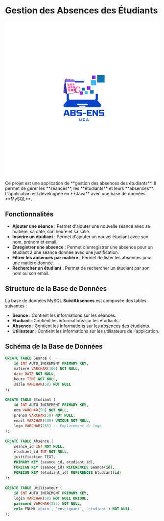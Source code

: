 # Gestion des Absences des Étudiants
<p align="center">
  <img src="Gestion%20ABS.png" alt="Logo de l'application">
</p>
Ce projet est une application de **gestion des absences des étudiants**.
Il permet de gérer les **séances**, les **étudiants** et leurs **absences**.
L'application est développée en **Java** avec une base de données **MySQL**.

## Fonctionnalités
- **Ajouter une séance** : Permet d'ajouter une nouvelle séance avec sa matière, sa date, son heure et sa salle.
- **Inscrire un étudiant** : Permet d'ajouter un nouvel étudiant avec son nom, prénom et email.
- **Enregistrer une absence** : Permet d'enregistrer une absence pour un étudiant à une séance donnée avec une justification.
- **Filtrer les absences par matière** : Permet de lister les absences pour une matière donnée.
- **Rechercher un étudiant** : Permet de rechercher un étudiant par son nom ou son email.

## Structure de la Base de Données
La base de données MySQL **SuiviAbsences** est composée des tables suivantes :

- **Seance** : Contient les informations sur les séances.
- **Etudiant** : Contient les informations sur les étudiants.
- **Absence** : Contient les informations sur les absences des étudiants.
- **Utilisateur** : Contient les informations sur les utilisateurs de l'application.

## Schéma de la Base de Données

```sql
CREATE TABLE Seance (
    id INT AUTO_INCREMENT PRIMARY KEY,
    matiere VARCHAR(100) NOT NULL,
    date DATE NOT NULL,
    heure TIME NOT NULL,
    salle VARCHAR(50) NOT NULL
);

CREATE TABLE Etudiant (
    id INT AUTO_INCREMENT PRIMARY KEY,
    nom VARCHAR(50) NOT NULL,
    prenom VARCHAR(50) NOT NULL,
    email VARCHAR(100) UNIQUE NOT NULL,
    logo VARCHAR(255) -- Emplacement du logo
);

CREATE TABLE Absence (
    seance_id INT NOT NULL,
    etudiant_id INT NOT NULL,
    justification TEXT,
    PRIMARY KEY (seance_id, etudiant_id),
    FOREIGN KEY (seance_id) REFERENCES Seance(id),
    FOREIGN KEY (etudiant_id) REFERENCES Etudiant(id)
);

CREATE TABLE Utilisateur (
    id INT AUTO_INCREMENT PRIMARY KEY,
    login VARCHAR(50) NOT NULL UNIQUE,
    password VARCHAR(255) NOT NULL,
    role ENUM('admin', 'enseignant', 'etudiant') NOT NULL
);

